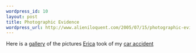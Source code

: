 ```yaml
--- 
wordpress_id: 10
layout: post
title: Photographic Evidence
wordpress_url: http://www.alieniloquent.com/2005/07/15/photographic-evidence/
---
```

Here is a <a href="http://www.flickr.com/photos/ericatesla/sets/596007/">gallery</a> of the pictures <a href="http://www.sperari.com">Erica</a> took of my <a href="http://www.alieniloquent.com/2005/07/15/interesting-times-indeed/">car accident</a>
